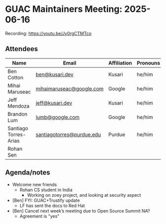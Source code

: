 # GUAC Maintainers Meeting: 2025-06-16

Recording: https://youtu.be/Jy0rgCTMTco

## Attendees

| Name | Email | Affiliation | Pronouns
| ---- | ----- | ----------- | --------
| Ben Cotton | ben@kusari.dev | Kusari | he/him
| Mihai Maruseac | mihaimaruseac@google.com | Google | he/him
| Jeff Mendoza | jeff@kusari.dev | Kusari | he/him
| Brandon Lum | lumb@google.com | Google | he/him
| Santiago Torres-Arias | santiagotorres@purdue.edu | Purdue | he/him
| Rohan Sen | | |

## Agenda/notes

* Welcome new friends
    * Rohan CS student in India
        * Working on zoey project, and looking at security aspect 
* [Ben] FYI: GUAC+Trustify update
    * LF has sent the docs to Red Hat
* [Ben] Cancel next week’s meeting due to Open Source Summit NA?
    * Agreement is "yes"